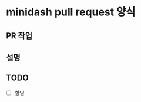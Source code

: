 # minidash pull request 양식

## PR 작업

<!-- 작업 주제 or 제목을 적어주세요 -->

## 설명

<!-- 설명을 적어주세요 -->

## TODO

- [ ] 할일
